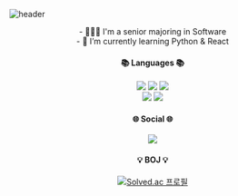 ![header](https://capsule-render.vercel.app/api?type=shark&color=auto&height=200&section=header&text=Hi%20!&desc=It's%202oo1's%20Github&fontSize=42&fontAlignY=22&fontAlign=50&descfontsize=33&descAlignY=40&descAlign=50&&animation=twinkling)
<div align=center>
  - 👩🏻‍💻 I'm a senior majoring in Software<br>
  - 🌱 I’m currently learning Python & React
  <h4><b>📚 Languages 📚</b></h4>
  <img src="https://img.shields.io/badge/c++-00599C?style=flat-square&logo=c%2B%2B&logoColor=white"/>
  <img src="https://img.shields.io/badge/c%23-%23239120?style=flat-square&logo=C-sharp&logoColor=white"/>
  <img src="https://img.shields.io/badge/python-3670A0?style=flat-square&logo=python&logoColor=white"/>
  <br>

  <img src="https://img.shields.io/badge/javascript-F7DF1E?style=flat-square&logo=javascript&logoColor=black"> 
  <img src="https://img.shields.io/badge/react-61DAFB?style=flat-square&logo=react&logoColor=black">
  </p>
  
  <h4><b>🌐 Social 🌐</b></h4>
  <a href="https://2oo1s.tistory.com/">
    <img src="https://img.shields.io/badge/Tistory-FE642E?style=flat-square&logo=Tistory&logoColor=white"/>
  </a>
  
  <h4><b>💡 BOJ 💡</b></h4>
  
  [![Solved.ac
  프로필](http://mazassumnida.wtf/api/v2/generate_badge?boj=helloitsme)](https://solved.ac/helloitsme)<br>
 
</div>

<!--
**2oo1s/2oo1s** is a ✨ _special_ ✨ repository because its `README.md` (this file) appears on your GitHub profile.

Here are some ideas to get you started:

- 🔭 I’m currently working on ...
- 🌱 I’m currently learning ...
- 👯 I’m looking to collaborate on ...
- 🤔 I’m looking for help with ...
- 💬 Ask me about ...
- 📫 How to reach me: ...
- 😄 Pronouns: ...
- ⚡ Fun fact: ...
-->
